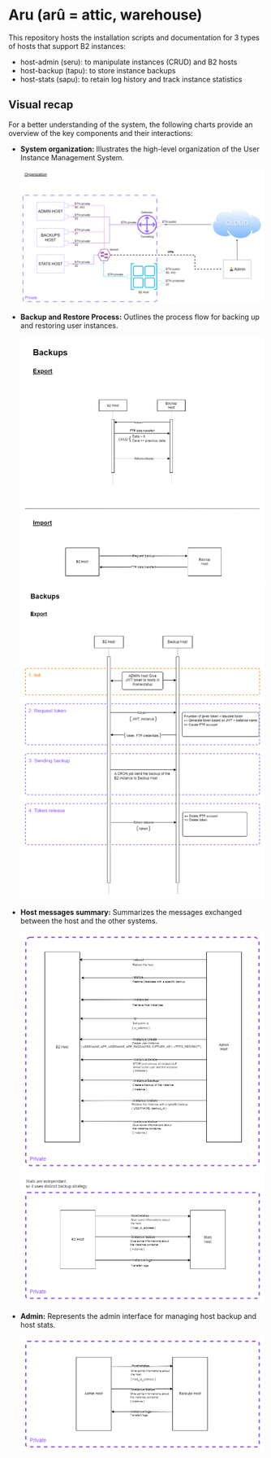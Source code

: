 # Aru (arû = attic, warehouse)

This repository hosts the installation scripts and documentation for 3 types of hosts that support B2 instances:

* host-admin (seru): to manipulate instances (CRUD) and B2 hosts
* host-backup (tapu): to store instance backups
* host-stats (sapu): to retain log history and track instance statistics

## Visual recap

For a better understanding of the system, the following charts provide an overview of the key components and their
interactions:

- **System organization:** Illustrates the high-level organization of the User Instance Management System.</br>
    <div style="text-align:center"><img src="doc/organization.png"  alt="Organization"/></div>

- **Backup and Restore Process:** Outlines the process flow for backing up and restoring user instances.</br>
    <div style="text-align:center"><img src="doc/hosts_message_summary_from_b2_to_backup.png"  alt="Backups"/></div>
    <div style="text-align:center"><img src="doc/backups_process.png"  alt="Backups process"/></div>

- **Host messages summary:** Summarizes the messages exchanged between the host and the other systems.</br>
    <div style="text-align:center"><img src="doc/hosts_message_summary_from_b2_to_admin.png"  alt="Host messages summary"/></div>
    <div style="text-align:center"><img src="doc/hosts_message_summary_from_b2_to_stats.png"  alt="Host messages summary"/></div>

- **Admin:** Represents the admin interface for managing host backup and host stats.</br>
    <div style="text-align:center"><img src="doc/hosts_message_summary_from_admin_to_backups.png"  alt="Admin"/></div>
